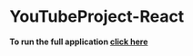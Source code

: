 # YouTubeProject-React
**To run the full application [click here](https://github.com/maayanzahavi/YouTubeProject-CppServer.git/wiki)**

